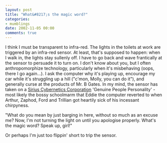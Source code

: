 ```yaml
---
layout: post
title: "What&#8217;s the magic word?"
categories:
- mumblings
date: 2002-11-05 00:00
comments: true
---
```


<p>I think I must be transparent to infra-red. The lights in the toilets at work are triggered by an infra-red sensor. At least, that's supposed to happen: when I walk in, the lights stay sullenly off. I have to go back and wave frantically at the sensor to persuade it to turn on. I don't know about you, but I often anthropomorphize technology, particularly when it's misbehaving (oops, there I go again...). I ask the computer why it's playing up, encourage my car while it's struggling up a hill ("c'mon, Molly, you can do it"), and generally curse at the products of Mr. B Gates. In my mind, the sensor has taken on a <a href="http://www.sput.nl/~rob/sirius.html">Sirius Cybernetics Corporation</a> 'Genuine People Personality' - most likely the bossy schoolmarm that Eddie the computer reverted to when Arthur, Zaphod, Ford and Trillian got heartily sick of his incessant chirpyness.</p>

<p>"What do you mean by just barging in here, without so much as an excuse me? Now, I'm not turning the light on until you apologise properly. What's the magic word? Speak up, girl!"</p>

<p>Or perhaps I'm just too flippin' short to trip the sensor.</p>

